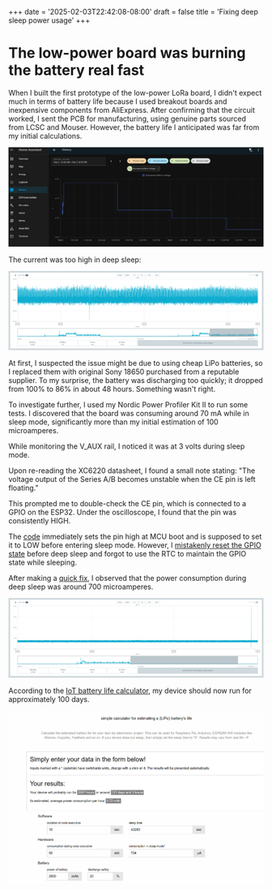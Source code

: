 +++
date = '2025-02-03T22:42:08-08:00'
draft = false
title = 'Fixing deep sleep power usage'
+++

# The low-power board was burning the battery real fast

When I built the first prototype of the low-power LoRa board, I didn't expect much in terms of battery life because I used breakout boards and inexpensive components from AliExpress. After confirming that the circuit worked, I sent the PCB for manufacturing, using genuine parts sourced from LCSC and Mouser. However, the battery life I anticipated was far from my initial calculations.

![Battery Burn Rate](battery_burn_rate.png)

The current was too high in deep sleep:

![Deep Sleep](https://github.com/jescarri/lora-node/blob/main/power-profile/sleep_before_gpio_hold.png?raw=true)

At first, I suspected the issue might be due to using cheap LiPo batteries, so I replaced them with original Sony 18650 purchased from a reputable supplier. To my surprise, the battery was discharging too quickly; it dropped from 100% to 86% in about 48 hours. Something wasn't right.

To investigate further, I used my Nordic Power Profiler Kit II to run some tests. I discovered that the board was consuming around 70 mA while in sleep mode, significantly more than my initial estimation of 100 microamperes.

While monitoring the V_AUX rail, I noticed it was at 3 volts during sleep mode.

Upon re-reading the XC6220 datasheet, I found a small note stating: "The voltage output of the Series A/B becomes unstable when the CE pin is left floating."

This prompted me to double-check the CE pin, which is connected to a GPIO on the ESP32. Under the oscilloscope, I found that the pin was consistently HIGH.

The [code](https://github.com/jescarri/lora-node/blob/b964c58d307a0410fe1cc0311fdbbc63e602e620/src/main.cpp#L57-L59) immediately sets the pin high at MCU boot and is supposed to set it to LOW before entering sleep mode. However, I [mistakenly reset the GPIO state](https://github.com/jescarri/lora-node/blob/98108ed68285c180558b520b54b7e0e91f35ea60/src/main.cpp#L171) before deep sleep and forgot to use the RTC to maintain the GPIO state while sleeping.


After making a [quick fix](https://github.com/jescarri/lora-node/pull/1), I observed that the power consumption during deep sleep was around 700 microamperes.

![After fix](https://github.com/jescarri/lora-node/blob/main/power-profile/sleep_after_gpio_hold.png?raw=true)

According to the [IoT battery life calculator](https://www.of-things.de/battery-life-calculator.php), my device should now run for approximately 100 days.

![Battery Life](battery.png)

